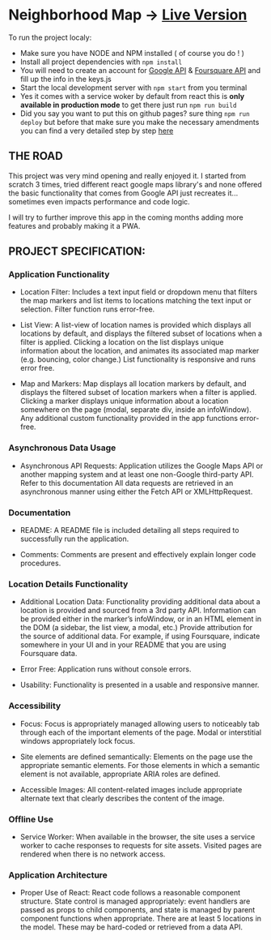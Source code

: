 # Neighborhood Map -> [Live Version](https://gabrielcmoraru.github.io/Neighborhood-Map/)
To run the project localy:

  * Make sure you have NODE and NPM installed ( of course you do ! )
  * Install all project dependencies with `npm install`
  * You will need to create an account for [Google API](https://console.cloud.google.com/apis/) & [Foursquare API](https://developer.foursquare.com/places-api) and fill up the info in the keys.js
  * Start the local development server with `npm start` from you terminal
  * Yes it comes with a service woker by default from react this is **only available in production mode** to get there just run `npm run build`
  * Did you say you want to put this on github pages? sure thing `npm run deploy` but before that make sure you make the necessary amendments you can find a very detailed step by step [here](https://codeburst.io/deploy-react-to-github-pages-to-create-an-amazing-website-42d8b09cd4d)

## THE ROAD
  This project was very mind opening and really enjoyed it. I started from scratch 3 times, tried different react google maps library's and none offered the basic functionality that comes from Google API just recreates it... sometimes even impacts performance and code logic.

  I will try to further improve this app in the coming months adding more features and probably making it a PWA.

## PROJECT SPECIFICATION:

### Application Functionality
  - Location Filter:
  Includes a text input field or dropdown menu that filters the map markers and list items to locations matching the text input or selection. Filter function runs error-free.

  - List View:
  A list-view of location names is provided which displays all locations by default, and displays the filtered subset of locations when a filter is applied.
  Clicking a location on the list displays unique information about the location, and animates its associated map marker (e.g. bouncing, color change.)
  List functionality is responsive and runs error free.

  - Map and Markers:
  Map displays all location markers by default, and displays the filtered subset of location markers when a filter is applied.
  Clicking a marker displays unique information about a location somewhere on the page (modal, separate div, inside an infoWindow).
  Any additional custom functionality provided in the app functions error-free.

### Asynchronous Data Usage
  - Asynchronous API Requests:
  Application utilizes the Google Maps API or another mapping system and at least one non-Google third-party API. Refer to this documentation
  All data requests are retrieved in an asynchronous manner using either the Fetch API or XMLHttpRequest.

### Documentation
  - README:
  A README file is included detailing all steps required to successfully run the application.

  - Comments:
  Comments are present and effectively explain longer code procedures.

### Location Details Functionality
  - Additional Location Data:
  Functionality providing additional data about a location is provided and sourced from a 3rd party API. Information can be provided either in the marker’s infoWindow, or in an HTML element in the DOM (a sidebar, the list view, a modal, etc.)
  Provide attribution for the source of additional data. For example, if using Foursquare, indicate somewhere in your UI and in your README that you are using Foursquare data.

  - Error Free:
  Application runs without console errors.

  - Usability:
  Functionality is presented in a usable and responsive manner.

### Accessibility
  - Focus:
  Focus is appropriately managed allowing users to noticeably tab through each of the important elements of the page. Modal or interstitial windows appropriately lock focus.

  - Site elements are defined semantically:
  Elements on the page use the appropriate semantic elements. For those elements in which a semantic element is not available, appropriate ARIA roles are defined.

  - Accessible Images:
  All content-related images include appropriate alternate text that clearly describes the content of the image.

### Offline Use
  - Service Worker:
  When available in the browser, the site uses a service worker to cache responses to requests for site assets. Visited pages are rendered when there is no network access.

### Application Architecture
  - Proper Use of React:
  React code follows a reasonable component structure.
  State control is managed appropriately: event handlers are passed as props to child components, and state is managed by parent component functions when appropriate.
  There are at least 5 locations in the model. These may be hard-coded or retrieved from a data API.

